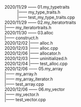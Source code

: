 

2020/11/29  —— 01.my_typetraits  
&emsp;&emsp;&emsp;|—— my_type_traits.h  
&emsp;&emsp;&emsp;|—— test_my_type_traits.cpp  
2020/11/29  —— 02.my_iteratortraits  
              |—— my_iteratortraits.h  
2020/11/30  —— 03.alloc  
              |—— construct.h  
2020/12/02    |—— alloc.h  
2020/12/03    |—— alloc.cpp  
2020/12/06    |—— allocator.h  
2020/12/03    |—— uninitialized.h  
2020/12/04    |—— test_alloc.cpp  
2020/12/06  —— 05.my_array  
              |—— my_array.h  
              |—— my_array_iterator.h  
              |—— test_array.cpp  
2020/12/06  —— 06.my_vector  
              |—— my_vector.h  
              |—— test_vector.cpp  
